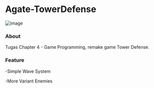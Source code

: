 # Agate-TowerDefense
![image](https://user-images.githubusercontent.com/57084294/133905545-ebfa8d50-17b6-43b1-ad87-3d7995724d95.png)

### About
Tugas Chapter 4 - Game Programming, remake game Tower Defense.

### Feature 
-Simple Wave System

-More Variant Enemies


